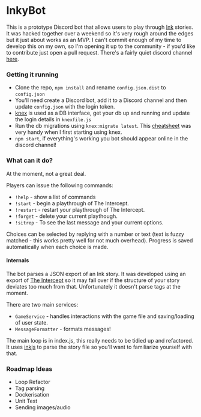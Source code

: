 # InkyBot

This is a prototype Discord bot that allows users to play through [Ink](https://www.inklestudios.com/ink/) stories. It was hacked together over a weekend so it's very rough around the edges but it just about works as an MVP. I can't commit enough of my time to develop this on my own, so I'm opening it up to the community - if you'd like to contribute just open a pull request. 
There's a fairly quiet discord channel [here](http://discord.gg/an4dU3r).

### Getting it running

- Clone the repo, `npm install` and rename `config.json.dist` to `config.json`
- You'll need create a Discord bot, add it to a Discord channel and then update `config.json` with the login token.
- [knex](http://knexjs.org/) is used as a DB interface, get your db up and running and update the login details in `knexfile.js`
- Run the db migrations using `knex:migrate latest`. This [cheatsheet](https://devhints.io/knex) was very handy when I first starting using knex. 
- `npm start`, if everything's working you bot should appear online in the discord channel!

### What can it do?

At the moment, not a great deal. 

Players can issue the following commands:

- `!help` - show a list of commands
- `!start` - begin a playthrough of The Intercept.
- `!restart` - restart your playthrough of The Intercept.
- `!forget` - delete your current playthough.
- `!sitrep` - To see the last message and your current options. 

Choices can be selected by replying with a number or text (text is fuzzy matched - this works pretty well for not much overhead). Progress is saved automatically when each choice is made.

#### Internals

The bot parses a JSON export of an Ink story. It was developed using an export of [The Intercept](https://www.inklestudios.com/ink/theintercept/) so it may fall over if the structure of your story deviates too much from that. Unfortunately it doesn't parse tags at the moment.

There are two main services:

- `GameService` - handles interactions with the game file and saving/loading of user state.
- `MessageFormatter` - formats messages!

The main loop is in index.js, this really needs to be tidied up and refactored. It uses [inkjs](https://github.com/y-lohse/inkjs) to parse the story file so you'll want to familiarize yourself with that.

### Roadmap Ideas

 - Loop Refactor
 - Tag parsing
 - Dockerisation
 - Unit Test
 - Sending images/audio
